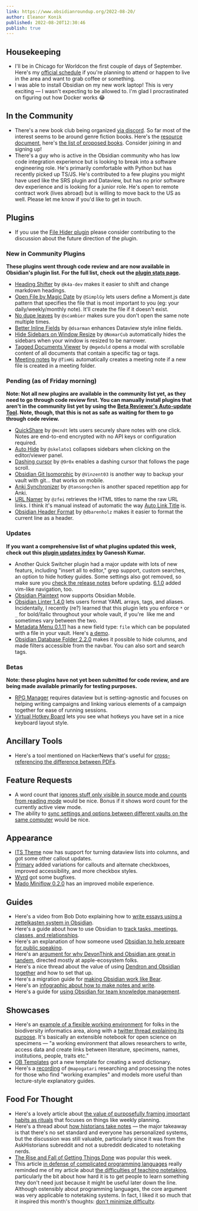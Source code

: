 ```yaml
---
link: https://www.obsidianroundup.org/2022-08-20/
author: Eleanor Konik
published: 2022-08-20T12:30:46
publish: true
---
```


Housekeeping
------------

* I'll be in Chicago for Worldcon the first couple of days of September. Here's my [official schedule](https://newsletter.eleanorkonik.com/chicon-2022-schedule/) if you're planning to attend or happen to live in the area and want to grab coffee or something.
* I was able to install Obsidian on my new work laptop! This is very exciting — I wasn't expecting to be allowed to. I'm glad I procrastinated on figuring out how Docker works 😂

In the Community
----------------

* There's a new book club being organized [via discord](https://discord.com/channels/686053708261228577/700466324840775831/1009112156064718951). So far most of the interest seems to be around genre fiction books. Here's the [resource document](https://docs.google.com/document/d/1Tltglt-UGwsqo2PAlcJGK4LwgGocHiUhV3GrPo6BiZs/edit), here's [the list of proposed books](https://docs.google.com/spreadsheets/d/1JthB7H9yfa-w4ksTIQGz72IxPEZqDpjI_jsRtV2c74w/edit?usp=sharing). Consider joining in and signing up!
* There's a guy who is active in the Obsidian community who has low code integration experience but is looking to break into a software engineering role. He's primarily comfortable with Python but has recently picked up TS/JS. He's contributed to a few plugins you might have used like the SRS plugin and Dataview, but has no prior software dev experience and is looking for a junior role. He's open to remote contract work (lives abroad) but is willing to move back to the US as well. Please let me know if you'd like to get in touch.

Plugins
-------

* If you use the [File Hider plugin](https://github.com/Oliver-Akins/file-hider/discussions/19) please consider contributing to the discussion about the future direction of the plugin.

### New in Community Plugins

**These plugins went through code review and are now available in Obsidian's plugin list. For the full list, check out the [plugin stats page](https://obsidian-plugin-stats.vercel.app/new).**

* [Heading Shifter](https://github.com/k4a-dev/obsidian-heading-shifter) by `@k4a-dev` makes it easier to shift and change markdown headings.
* [Open File by Magic Date](https://github.com/SimplGy/obsidian-open-file-by-magic-date) by `@SimplGy` lets users define a Moment.js date pattern that specifies the file that is most important to you (eg: your daily/weekly/monthly note). It'll create the file if it doesn't exist.
* [No dupe leaves](https://github.com/scambier/obsidian-no-dupe-leaves) by `@scambier` makes sure you don't open the same note multiple times.
* [Better Inline Fields](https://github.com/dsarman/better-inline-fields) by `@dsarman` enhances Dataview style inline fields.
* [Hide Sidebars on Window Resize](https://github.com/NomarCub/obsidian-hide-sidebars-on-window-resize) by `@NomarCub` automatically hides the sidebars when your window is resized to be narrower.
* [Tagged Documents Viewer](https://github.com/mgeduld/obsidian-tagged-documents-viewer) by `@mgeduld` opens a modal with scrollable content of all documents that contain a specific tag or tags.
* [Meeting notes](https://github.com/TimHi/obsidian-meeting-notes) by `@TimHi` automatically creates a meeting note if a new file is created in a meeting folder.

### Pending (as of Friday morning)

**Note: Not all new plugins are available in the community list yet, as they need to go through code review first. You can manually install plugins that aren't in the community list yet by using the [Beta Reviewer's Auto-update Tool](https://github.com/TfTHacker/obsidian42-brat). Note, though, that this is not as safe as waiting for them to go through code review.**

* [QuickShare](https://github.com/mcndt/obsidian-quickshare) by `@mcndt` lets users securely share notes with one click. Notes are end-to-end encrypted with no API keys or configuration required.
* [Auto Hide](https://github.com/skelato1/obsidian-auto-hide) by `@skelato1` collapses sidebars when clicking on the editor/viewer panel.
* [Dashing cursor](https://github.com/9r0x/obsidian-dashing-cursor) by `@9r0x` enables a dashing cursor that follows the page scroll.
* [Obsidian Git Isomorphic](https://github.com/Vinzent03/obsidian-git-isomorphic) by `@Vinzent03` is another way to backup your vault with git... that works on mobile.
* [Anki Synchronizer](https://github.com/tansongchen/obsidian-anki-synchronizer) by `@tansongchen` is another spaced repetition app for Anki.
* [URL Namer](https://github.com/zfei/obsidian-url-namer) by `@zfei` retrieves the HTML titles to name the raw URL links. I think it's manual instead of automatic the way [Auto Link Title](https://github.com/zolrath/obsidian-auto-link-title) is.
* [Obsidian Header Format](https://github.com/dbarenholz/obsidian-headerformat) by `@dbarenholz` makes it easier to format the current line as a header.

### Updates

**If you want a comprehensive list of what plugins updated this week, check out this [plugin updates index](https://obsidian-plugin-stats.vercel.app/updates) by Ganessh Kumar.**

* Another Quick Switcher plugin had a major update with lots of new featurs, including "insert all to editor," grep support, custom searches, an option to hide hotkey guides. Some settings also got removed, so make sure you [check the release notes](https://github.com/tadashi-aikawa/obsidian-another-quick-switcher/releases/tag/6.0.0) before updating. [6.1.0](https://github.com/tadashi-aikawa/obsidian-another-quick-switcher/releases/tag/6.1.0) added vim-like navigation, too.
* [Obsidian Plaintext](https://github.com/dbarenholz/obsidian-plaintext) now supports Obsidian Mobile.
* [Obsidian Linter 1.4.0](https://github.com/platers/obsidian-linter/releases/tag/1.4.0.) lets users format YAML arrays, tags, and aliases. Incidentally, I recently (re?) learned that this plugin lets you enforce `*` or `_` for bold/italic throughout your whole vault, if you're  like me and sometimes vary between the two.
* [Metadata Menu 0.1.11](https://github.com/mdelobelle/metadatamenu) has a new field type: `file` which can be populated with a file in your vault. Here's [a demo](https://youtu.be/sYudigxPEnY).
* [Obsidian Database Folder 2.2.0](https://github.com/RafaelGB/obsidian-db-folder/releases/tag/2.2.0) makes it possible to hide columns, and made filters accessible from the navbar. You can also sort and search tags.

### Betas

**Note: these plugins have not yet been submitted for code review, and are being made available primarily for testing purposes.**

* [RPG Manager](https://github.com/carlonicora/obsidian-rpg-manager) requires dataview but is setting-agnostic and focuses on helping writing campaigns and linking various elements of a campaign together for ease of running sessions.
* [Virtual Hotkey Board](https://github.com/Quorafind/Obsidian-Virtual-Hotkey-Keyboard/releases/tag/1.1.2) lets you see what hotkeys you have set in a nice keyboard layout style.

Ancillary Tools
---------------

* Here's a tool mentioned on HackerNews that's useful for [cross-referencing the difference between PDFs](https://news.ycombinator.com/item?id=32353479).

Feature Requests
----------------

* A word count that [ignores stuff only visible in source mode and counts from reading mode](https://forum.obsidian.md/t/word-count-based-on-preview-text-not-editor-text/4758) would be nice. Bonus if it shows word count for the currently active view mode.
* The ability to [sync settings and options between different vaults on the same computer](https://forum.obsidian.md/t/option-to-sync-settings-themes-and-plugins-across-multiple-vaults/41789?u=synchronicity) would be nice.

Appearance
----------

* [ITS Theme](https://forum.obsidian.md/t/theme-its-dark-light-theme/12838/169) now has support for turning dataview lists into columns, and got some other callout updates.
* [Primary](https://github.com/ceciliamay/obsidianmd-theme-primary/releases/tag/v.1.4.8) added variations for callouts and alternate checkbxoes, improved accessibility, and more checkbox styles.
* [Wyrd](https://github.com/curio-heart/obsidian-wyrd/releases/tag/v0.3.4) got some bugfixes.
* [Mado Miniflow 0.2.0](https://github.com/hydescarf/Obsidian-Theme-Mado-Miniflow/releases/tag/v0.2.0) has an improved mobile experience.

Guides
------

* Here's a video from Bob Doto explaining how to [write essays using a zettelkasten system in Obsidian](https://youtu.be/9OUn2-h6oVc).
* Here's a guide about how to use Obsidian to [track tasks, meetings, classes, and relationships](https://twelvetables.blog/taking-notes-with-obsidian/).
* Here's an explanation of how someone used [Obsidian to help prepare for public speaking](https://realhardman.medium.com/public-speaking-a-nightmare-unlock-excellence-with-the-awesome-obsidian-4246f3022d27).
* Here's an [argument for why DevonThink and Obsidian are great in tandem](https://simontheak.medium.com/why-i-use-both-devonthink-and-obsidian-to-manage-my-content-8f76490ee295), directed mostly at apple-ecosystem folks.
* Here's a nice thread about the value of using [Dendron and Obsidian together](https://twitter.com/aadimator/status/1558435103990218753) and how to set that up.
* Here's a migration guide for [making Obsidian work like Bear](https://www.reddit.com/r/ObsidianMD/comments/wrs5wi/bear_minimum_obsidian/).
* Here's an [infographic about how to make notes and write](https://www.reddit.com/r/ObsidianMD/comments/ws3vk8/my_visualization_of_the_making_notes_portion_of/).
* Here's a guide for [using Obsidian for team knowledge management](https://medium.com/@ensleytan/using-obsidian-for-group-km-145646068cd7).

Showcases
---------

* Here's an [example of a flexible working environment](https://echinopscis.github.io/) for folks in the biodiversity informatics area, along with a [twitter thread explaining its purpose](https://twitter.com/nickynicolson/status/1559524647175086081). It's basically an extensible notebook for open science on specimens — "a working environment that allows researchers to write, access data and create links between literature, specimens, names, institutions, people, traits etc."
* [OB Templates](https://github.com/llZektorll/OB_Template) got a new template for creating a word dictionary.
* Here's a [recording](https://www.youtube.com/watch?v=zCbXERZf8vM) of `@mapogatari` researching and processing the notes for those who find "working examples" and models more useful than lecture-style explanatory guides.

Food For Thought
----------------

* Here's a lovely article about [the value of purposefully framing important habits as rituals](https://leisureguy.wordpress.com/2017/03/27/reprise-of-coveys-7-habits/) that focuses on things like weekly planning.
* Here's a thread about [how historians take notes](https://www.reddit.com/r/AskHistorians/comments/wlu8df/how_historians_take_notes_when_working_with/) — the major takeaway is that there's no set standard and everyone has personalized systems, but the discussion was still valuable, particularly since it was from the AskHistorians subreddit and not a subreddit dedicated to notetaking nerds.
* [The Rise and Fall of Getting Things Done](https://www.newyorker.com/tech/annals-of-technology/the-rise-and-fall-of-getting-things-done) was popular this week.
* This article [in defense of complicated programming languages](https://viralinstruction.com/posts/defense/) really reminded me of my article about [the difficulties of teaching notetaking](https://www.obsidianroundup.org/the-difficulties-of-teaching-notetaking/), particularly the bit about how hard it is to get people to learn something they don't need just because it might be useful later down the line. Although ostensibly about programming languages, the core argument was very applicable to notetaking systems. In fact, I liked it so much that it inspired this month's thoughts: [don't minimize difficulty](https://www.obsidianroundup.org/dont-minimize-difficulty/).
